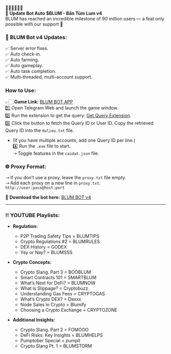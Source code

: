 🚩🚩🚩🚩🚩🚩  
🤑 **Update Bot Auto $BLUM - Bắn Tùm Lum v4**  
BLUM has reached an incredible milestone of 90 million users — a feat only possible with our support 🎉  

### 🔄 BLUM Bot v4 Updates:  
✅ Server error fixes.  
✅ Auto check-in.  
✅ Auto farming.  
✅ Auto gameplay.  
✅ Auto task completion.  
✅ Multi-threaded, multi-account support.  

### **How to Use:**  
👉🏻 **Game Link:** [BLUM BOT APP](https://t.me/blum/app?startapp=ref_ymsbYgHwVX)  
1️⃣ Open Telegram Web and launch the game window.  
2️⃣ Run the extension to get the query: [Get Query Extension](https://t.me/trader95channel/615).  
3️⃣ Click the button to fetch the Query ID or User ID. Copy the retrieved Query ID into the `dulieu.txt` file.  
   - (If you have multiple accounts, add one Query ID per line.)  
4️⃣ Run the `.exe` file to start.  
   ⇢ Toggle features in the `caidat.json` file.  

### 🌐 Proxy Format:  
⇢ If you don’t use a proxy, leave the `proxy.txt` file empty.  
⇢ Add each proxy on a new line in `proxy.txt`:  
`http://user:pass@host:port`  

📌 **Download the bot here:** [BLUM BOT v4](https://drive.google.com/file/d/1QuoDpvheUabmDeHCUf26ZSjRIPUWOdLV/view?usp=sharing)  

---

### ‼️ **YOUTUBE Playlists:**  
- **Regulation:**  
  - P2P Trading Safety Tips = BLUMTIPS  
  - Crypto Regulations #2 = BLUMRULES  
  - DEX History = GODEX  
  - Yay or Nay? = BLUMSSS  

- **Crypto Concepts:**  
  - Crypto Slang. Part 3 = BOOBLUM  
  - Smart Contracts 101 = SMARTBLUM  
  - What’s Next for DeFi? = BLUMNOW  
  - What is Slippage? = Cryptobuzz  
  - Understanding Gas Fees = CRYPTOGAS  
  - What’s Crypto DEX? = Dexxx  
  - Node Sales in Crypto = Blumify  
  - Choosing a Crypto Exchange = CRYPTOZONE  

- **Additional Insights:**  
  - Crypto Slang. Part 2 = FOMOOO  
  - DeFi Risks: Key Insights = BLUMHELPS  
  - Pumptober Special = pumpit  
  - Crypto Slang Pt. 1 = BLUMSTORM  
